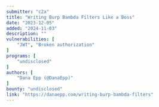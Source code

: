 ```yaml
---
submitter: "c2a"
title: "Writing Burp Bambda Filters Like a Boss"
date: "2023-12-05"
added: "2024-11-03"
description: ""
vulnerabilities: [
    "JWT", "Broken authorization"
]
programs: [
    "undisclosed"
]
authors: [
    "Dana Epp (@DanaEpp)"
]
bounty: "undisclosed"
link: "https://danaepp.com/writing-burp-bambda-filters"
---
```




